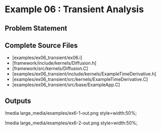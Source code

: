 # Example 06 : Transient Analysis

## Problem Statement

## Complete Source Files

- [examples/ex06_transient/ex06.i]
- [framework/include/kernels/Diffusion.h]
- [framework/src/kernels/Diffusion.C]
- [examples/ex06_transient/include/kernels/ExampleTimeDerivative.h]
- [examples/ex06_transient/src/kernels/ExampleTimeDerivative.C]
- [examples/ex06_transient/src/base/ExampleApp.C]

## Outputs

!media large_media/examples/ex6-1-out.png
       style=width:50%;

!media large_media/examples/ex6-2-out.png
       style=width:50%;

